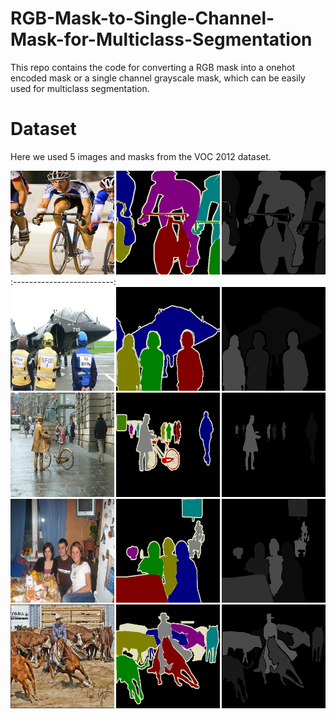 # RGB-Mask-to-Single-Channel-Mask-for-Multiclass-Segmentation
This repo contains the code for converting a RGB mask into a onehot encoded mask or a single channel grayscale mask, which can be easily used for multiclass segmentation.

# Dataset
Here we used 5 images and masks from the VOC 2012 dataset.

![](mask/2007_000129.png) 
:-------------------------:
![](mask/2007_000480.png) 
![](mask/2007_000793.png) 
![](mask/2007_001430.png)
![](mask/2007_004537.png) 

